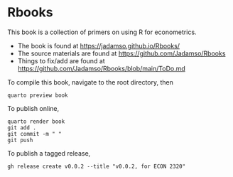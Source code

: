 # Rbooks

This book is a collection of primers on using R for econometrics.

* The book is found at https://jadamso.github.io/Rbooks/
* The source materials are found at https://github.com/Jadamso/Rbooks
* Things to fix/add are found at https://github.com/Jadamso/Rbooks/blob/main/ToDo.md

To compile this book, navigate to the root directory, then 

    quarto preview book
    
To publish online, 

    quarto render book
    git add .
    git commit -m " "
    git push
    
To publish a tagged release, 

    gh release create v0.0.2 --title "v0.0.2, for ECON 2320"
